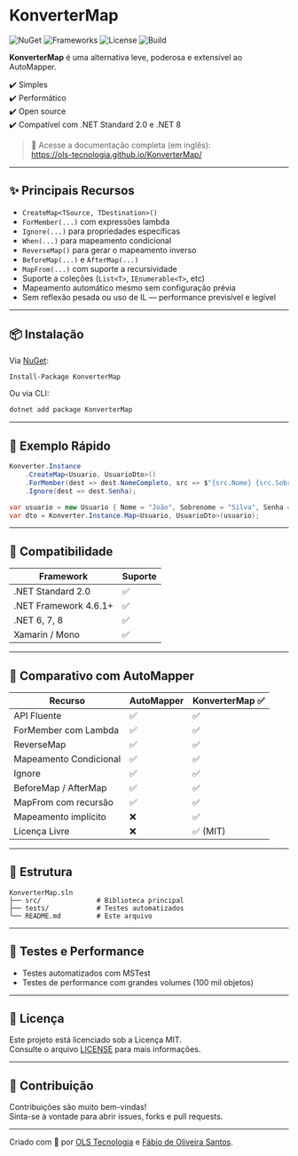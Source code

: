 
# KonverterMap

![NuGet](https://img.shields.io/nuget/v/KonverterMap.svg)
![Frameworks](https://img.shields.io/badge/.NET-Standard%202.0%20%7C%20.NET%208-blue)
![License](https://img.shields.io/github/license/olstecnologia/KonverterMap.svg)
![Build](https://github.com/olstecnologia/KonverterMap/actions/workflows/ci.yml/badge.svg)

**KonverterMap** é uma alternativa leve, poderosa e extensível ao AutoMapper.

✔️ Simples  
✔️ Performático  
✔️ Open source  
✔️ Compatível com .NET Standard 2.0 e .NET 8  

> 📘 Acesse a documentação completa (em inglês):  
> https://ols-tecnologia.github.io/KonverterMap/

---

## ✨ Principais Recursos

- `CreateMap<TSource, TDestination>()`
- `ForMember(...)` com expressões lambda
- `Ignore(...)` para propriedades específicas
- `When(...)` para mapeamento condicional
- `ReverseMap()` para gerar o mapeamento inverso
- `BeforeMap(...)` e `AfterMap(...)`
- `MapFrom(...)` com suporte a recursividade
- Suporte a coleções (`List<T>`, `IEnumerable<T>`, etc)
- Mapeamento automático mesmo sem configuração prévia
- Sem reflexão pesada ou uso de IL — performance previsível e legível

---

## 📦 Instalação

Via [NuGet](https://www.nuget.org/packages/KonverterMap):

```bash
Install-Package KonverterMap
```

Ou via CLI:

```bash
dotnet add package KonverterMap
```

---

## 🚀 Exemplo Rápido

```csharp
Konverter.Instance
    .CreateMap<Usuario, UsuarioDto>()
    .ForMember(dest => dest.NomeCompleto, src => $"{src.Nome} {src.Sobrenome}")
    .Ignore(dest => dest.Senha);

var usuario = new Usuario { Nome = "João", Sobrenome = "Silva", Senha = "123" };
var dto = Konverter.Instance.Map<Usuario, UsuarioDto>(usuario);
```

---

## 🎯 Compatibilidade

| Framework            | Suporte |
|----------------------|---------|
| .NET Standard 2.0    | ✅      |
| .NET Framework 4.6.1+| ✅      |
| .NET 6, 7, 8         | ✅      |
| Xamarin / Mono       | ✅      |

---

## 🔄 Comparativo com AutoMapper

| Recurso                | AutoMapper | KonverterMap ✅ |
|------------------------|------------|------------------|
| API Fluente            | ✅         | ✅               |
| ForMember com Lambda   | ✅         | ✅               |
| ReverseMap             | ✅         | ✅               |
| Mapeamento Condicional | ✅         | ✅               |
| Ignore                 | ✅         | ✅               |
| BeforeMap / AfterMap   | ✅         | ✅               |
| MapFrom com recursão   | ✅         | ✅               |
| Mapeamento implícito   | ❌         | ✅               |
| Licença Livre          | ❌         | ✅ (MIT)         |

---

## 📁 Estrutura

```
KonverterMap.sln
├── src/              # Biblioteca principal
├── tests/            # Testes automatizados
└── README.md         # Este arquivo
```

---

## 🧪 Testes e Performance

- Testes automatizados com MSTest
- Testes de performance com grandes volumes (100 mil objetos)

---

## 📄 Licença

Este projeto está licenciado sob a Licença MIT.  
Consulte o arquivo [LICENSE](LICENSE) para mais informações.

---

## 🙌 Contribuição

Contribuições são muito bem-vindas!  
Sinta-se à vontade para abrir issues, forks e pull requests.

---

Criado com 💙 por [OLS Tecnologia](https://www.olstecnologia.com.br) e [Fábio de Oliveira Santos](https://github.com/OLS-Tecnologia).
